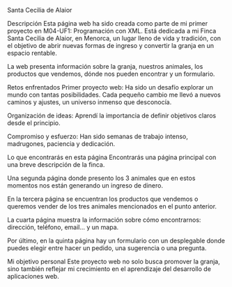Santa Cecilia de Alaior

Descripción
Esta página web ha sido creada como parte de mi primer proyecto en M04-UF1: Programación con XML. Está dedicada a mi Finca Santa Cecilia de Alaior, en Menorca, un lugar lleno de vida y tradición, con el objetivo de abrir nuevas formas de ingreso y convertir la granja en un espacio rentable.

La web presenta información sobre la granja, nuestros animales, los productos que vendemos, dónde nos pueden encontrar y un formulario.

Retos enfrentados
Primer proyecto web: Ha sido un desafío explorar un mundo con tantas posibilidades. Cada pequeño cambio me llevó a nuevos caminos y ajustes, un universo inmenso que desconocía.

Organización de ideas: Aprendí la importancia de definir objetivos claros desde el principio.

Compromiso y esfuerzo: Han sido semanas de trabajo intenso, madrugones, paciencia y dedicación.

Lo que encontrarás en esta página
Encontrarás una página principal con una breve descripción de la finca.

Una segunda página donde presento los 3 animales que en estos momentos nos están generando un ingreso de dinero.

En la tercera página se encuentran los productos que vendemos o queremos vender de los tres animales mencionados en el punto anterior.

La cuarta página muestra la información sobre cómo encontrarnos: dirección, teléfono, email... y un mapa.

Por último, en la quinta página hay un formulario con un desplegable donde puedes elegir entre hacer un pedido, una sugerencia o una pregunta.

Mi objetivo personal
Este proyecto web no solo busca promover la granja, sino también reflejar mi crecimiento en el aprendizaje del desarrollo de aplicaciones web.
